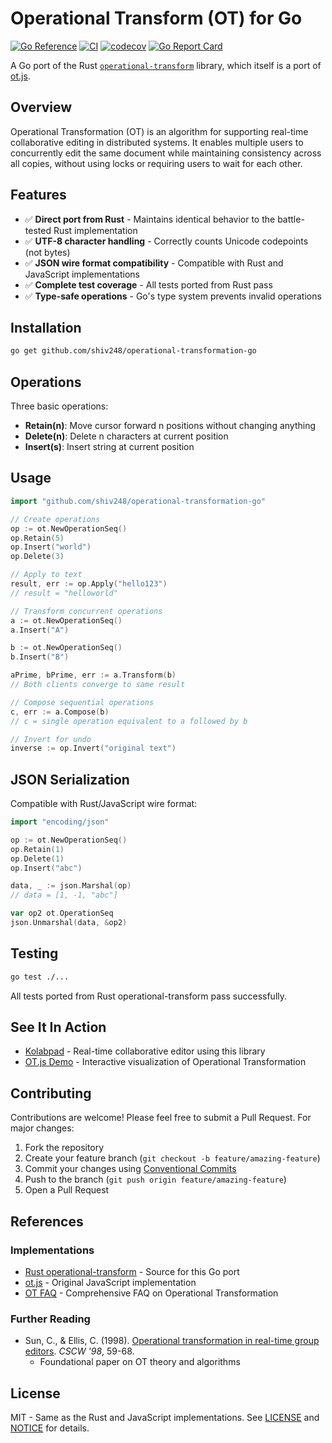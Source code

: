 # Operational Transform (OT) for Go

[![Go Reference](https://pkg.go.dev/badge/github.com/shiv248/operational-transformation-go.svg)](https://pkg.go.dev/github.com/shiv248/operational-transformation-go)
[![CI](https://github.com/shiv248/operational-transformation-go/actions/workflows/ci.yml/badge.svg)](https://github.com/shiv248/operational-transformation-go/actions)
[![codecov](https://codecov.io/gh/shiv248/operational-transformation-go/graph/badge.svg)](https://codecov.io/gh/shiv248/operational-transformation-go)
[![Go Report Card](https://goreportcard.com/badge/github.com/shiv248/operational-transformation-go)](https://goreportcard.com/report/github.com/shiv248/operational-transformation-go)

A Go port of the Rust [`operational-transform`](https://github.com/spebern/operational-transform-rs) library, which itself is a port of [ot.js](https://github.com/Operational-Transformation/ot.js).

## Overview

Operational Transformation (OT) is an algorithm for supporting real-time collaborative editing in distributed systems. It enables multiple users to concurrently edit the same document while maintaining consistency across all copies, without using locks or requiring users to wait for each other.

## Features

- ✅ **Direct port from Rust** - Maintains identical behavior to the battle-tested Rust implementation
- ✅ **UTF-8 character handling** - Correctly counts Unicode codepoints (not bytes)
- ✅ **JSON wire format compatibility** - Compatible with Rust and JavaScript implementations
- ✅ **Complete test coverage** - All tests ported from Rust pass
- ✅ **Type-safe operations** - Go's type system prevents invalid operations

## Installation

```bash
go get github.com/shiv248/operational-transformation-go
```

## Operations

Three basic operations:

- **Retain(n)**: Move cursor forward n positions without changing anything
- **Delete(n)**: Delete n characters at current position
- **Insert(s)**: Insert string at current position

## Usage

```go
import "github.com/shiv248/operational-transformation-go"

// Create operations
op := ot.NewOperationSeq()
op.Retain(5)
op.Insert("world")
op.Delete(3)

// Apply to text
result, err := op.Apply("hello123")
// result = "helloworld"

// Transform concurrent operations
a := ot.NewOperationSeq()
a.Insert("A")

b := ot.NewOperationSeq()
b.Insert("B")

aPrime, bPrime, err := a.Transform(b)
// Both clients converge to same result

// Compose sequential operations
c, err := a.Compose(b)
// c = single operation equivalent to a followed by b

// Invert for undo
inverse := op.Invert("original text")
```

## JSON Serialization

Compatible with Rust/JavaScript wire format:

```go
import "encoding/json"

op := ot.NewOperationSeq()
op.Retain(1)
op.Delete(1)
op.Insert("abc")

data, _ := json.Marshal(op)
// data = [1, -1, "abc"]

var op2 ot.OperationSeq
json.Unmarshal(data, &op2)
```

## Testing

```bash
go test ./...
```

All tests ported from Rust operational-transform pass successfully.

## See It In Action

- [Kolabpad](https://github.com/shiv248/kolabpad) - Real-time collaborative editor using this library
- [OT.js Demo](https://operational-transformation.github.io) - Interactive visualization of Operational Transformation

## Contributing

Contributions are welcome! Please feel free to submit a Pull Request. For major changes:

1. Fork the repository
2. Create your feature branch (`git checkout -b feature/amazing-feature`)
3. Commit your changes using [Conventional Commits](https://www.conventionalcommits.org/)
4. Push to the branch (`git push origin feature/amazing-feature`)
5. Open a Pull Request

## References

### Implementations
- [Rust operational-transform](https://github.com/spebern/operational-transform-rs) - Source for this Go port
- [ot.js](https://github.com/Operational-Transformation/ot.js) - Original JavaScript implementation
- [OT FAQ](https://www3.ntu.edu.sg/scse/staff/czsun/projects/otfaq/) - Comprehensive FAQ on Operational Transformation

### Further Reading
- Sun, C., & Ellis, C. (1998). [Operational transformation in real-time group editors](https://dl.acm.org/doi/10.1145/289444.289469). _CSCW '98_, 59-68.
  - Foundational paper on OT theory and algorithms

## License

MIT - Same as the Rust and JavaScript implementations. See [LICENSE](LICENSE) and [NOTICE](NOTICE) for details.
